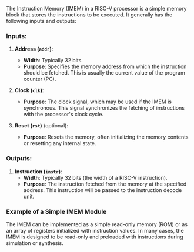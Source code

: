 The Instruction Memory (IMEM) in a RISC-V processor is a simple memory block that stores the instructions to be executed. It generally has the following inputs and outputs:

### Inputs:
1. **Address (`addr`)**:
   - **Width**: Typically 32 bits.
   - **Purpose**: Specifies the memory address from which the instruction should be fetched. This is usually the current value of the program counter (PC).

2. **Clock (`clk`)**:
   - **Purpose**: The clock signal, which may be used if the IMEM is synchronous. This signal synchronizes the fetching of instructions with the processor's clock cycle.

3. **Reset (`rst`)** (optional):
   - **Purpose**: Resets the memory, often initializing the memory contents or resetting any internal state.

### Outputs:
1. **Instruction (`instr`)**:
   - **Width**: Typically 32 bits (the width of a RISC-V instruction).
   - **Purpose**: The instruction fetched from the memory at the specified address. This instruction will be passed to the instruction decode unit.

### Example of a Simple IMEM Module
The IMEM can be implemented as a simple read-only memory (ROM) or as an array of registers initialized with instruction values. In many cases, the IMEM is designed to be read-only and preloaded with instructions during simulation or synthesis.
